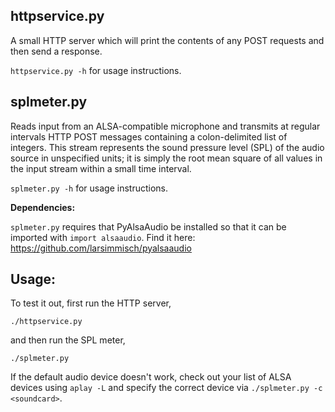 ## httpservice.py

A small HTTP server which will print the contents of any POST requests and
then send a response.

`httpservice.py -h` for usage instructions.


## splmeter.py

Reads input from an ALSA-compatible microphone and transmits at regular
intervals HTTP POST messages containing a colon-delimited list of integers.
This stream represents the sound pressure level (SPL) of the audio source in
unspecified units; it is simply the root mean square of all values in the input
stream within a small time interval.

`splmeter.py -h` for usage instructions.

**Dependencies:**

`splmeter.py` requires that PyAlsaAudio be installed so that it can be imported
with `import alsaaudio`. Find it here: https://github.com/larsimmisch/pyalsaaudio


## Usage:

To test it out, first run the HTTP server,
```
./httpservice.py
```
and then run the SPL meter,
```
./splmeter.py
```

If the default audio device doesn't work, check out your list of ALSA devices
using `aplay -L` and specify the correct device via
`./splmeter.py -c <soundcard>`.